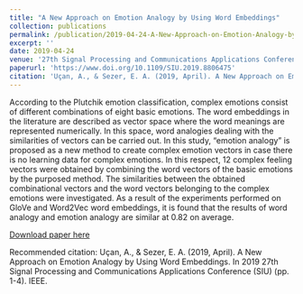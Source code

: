 ```yaml
---
title: "A New Approach on Emotion Analogy by Using Word Embeddings"
collection: publications
permalink: /publication/2019-04-24-A-New-Approach-on-Emotion-Analogy-by-Using-Word-Embeddings
excerpt: ''
date: 2019-04-24
venue: '27th Signal Processing and Communications Applications Conference (SIU)'
paperurl: 'https://www.doi.org/10.1109/SIU.2019.8806475'
citation: 'Uçan, A., & Sezer, E. A. (2019, April). A New Approach on Emotion Analogy by Using Word Embeddings. In 2019 27th Signal Processing and Communications Applications Conference (SIU) (pp. 1-4). IEEE.'
---
```

According to the Plutchik emotion classification, complex emotions consist of different combinations of eight basic emotions. The word embeddings in the literature are described as vector space where the word meanings are represented numerically. In this space, word analogies dealing with the similarities of vectors can be carried out. In this study, “emotion analogy” is proposed as a new method to create complex emotion vectors in case there is no learning data for complex emotions. In this respect, 12 complex feeling vectors were obtained by combining the word vectors of the basic emotions by the purposed method. The similarities between the obtained combinational vectors and the word vectors belonging to the complex emotions were investigated. As a result of the experiments performed on GloVe and Word2Vec word embeddings, it is found that the results of word analogy and emotion analogy are similar at 0.82 on average.

[Download paper here](https://www.doi.org/10.1109/SIU.2019.8806475)

Recommended citation: Uçan, A., & Sezer, E. A. (2019, April). A New Approach on Emotion Analogy by Using Word Embeddings. In 2019 27th Signal Processing and Communications Applications Conference (SIU) (pp. 1-4). IEEE.
